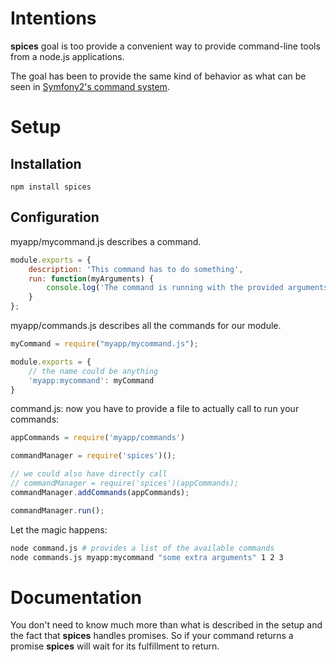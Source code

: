 Intentions
===

**spices** goal is too provide a convenient way to provide command-line tools
from a node.js applications.

The goal has been to provide the same kind of behavior as what can be seen in
[Symfony2's command system](http://symfony.com/doc/current/cookbook/console/console_command.html).

Setup
===

Installation
---

    npm install spices

Configuration
---

myapp/mycommand.js describes a command.

``` js
module.exports = {
    description: 'This command has to do something',
    run: function(myArguments) {
        console.log('The command is running with the provided arguments', myArguments);
    }
};
```

myapp/commands.js describes all the commands for our module.

``` js
myCommand = require("myapp/mycommand.js");

module.exports = {
    // the name could be anything
    'myapp:mycommand': myCommand
}
```

command.js: now you have to provide a file to actually call to run your commands:

``` js
appCommands = require('myapp/commands')

commandManager = require('spices')();

// we could also have directly call
// commandManager = require('spices')(appCommands);
commandManager.addCommands(appCommands);

commandManager.run();
```

Let the magic happens:

```bash
node command.js # provides a list of the available commands
node commands.js myapp:mycommand "some extra arguments" 1 2 3
```

Documentation
===

You don't need to know much more than what is described in the setup and the fact that **spices** handles promises. So if your command returns a promise **spices** will wait for its fulfillment to return.